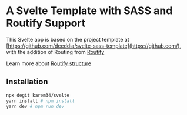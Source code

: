 # A Svelte Template with SASS and Routify Support

This Svelte app is based on the project template at [https://github.com/dceddia/svelte-sass-template](https://github.com/), with the addition of Routing from [Routify](https://routify.dev)

Learn more about [Routify structure](https://routify.dev/guide/introduction/structure)

## Installation

```sh
npx degit karem34/svelte
yarn install # npm install
yarn dev # npm run dev
```
